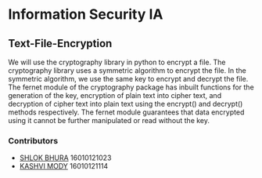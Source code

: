 # Information Security IA
## Text-File-Encryption

We will use the cryptography library in python to encrypt a file. The cryptography library uses a symmetric algorithm to encrypt the file. In the symmetric algorithm, we use the same key to encrypt and decrypt the file. The fernet module of the cryptography package has inbuilt functions for the generation of the key, encryption of plain text into cipher text, and decryption of cipher text into plain text using the encrypt() and decrypt() methods respectively. The fernet module guarantees that data encrypted using it cannot be further manipulated or read without the key. 

### Contributors
- [SHLOK BHURA](https://github.com/shlokbhura) 16010121023 
- [KASHVI MODY](https://github.com/kashvimody/) 16010121114





